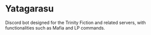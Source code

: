 # Yatagarasu

Discord bot designed for the Trinity Fiction and related servers, with functionalities such as Mafia and LP commands.
